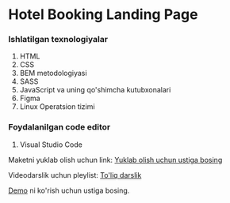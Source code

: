 # Hotel Booking Landing Page

### Ishlatilgan texnologiyalar
1. HTML
2. CSS
3. BEM metodologiyasi
4. SASS
5. JavaScript va uning qo'shimcha kutubxonalari
6. Figma
7. Linux Operatsion tizimi

### Foydalanilgan code editor
1. Visual Studio Code

Maketni yuklab olish uchun link: [Yuklab olish uchun ustiga bosing](https://www.figma.com/file/nrfibt6DvdoIydCWbf7QKs/Hotel-Booking)

Videodarslik uchun pleylist: [To'liq darslik](https://www.youtube.com/watch?v=B7DfLsFwz4o&list=PLfMMHcmolIfDJSfYF2S-Np5GitBOM03Ea)

[Demo](https://hotel-bookingwebsite.netlify.app/) ni ko'rish uchun ustiga bosing.
